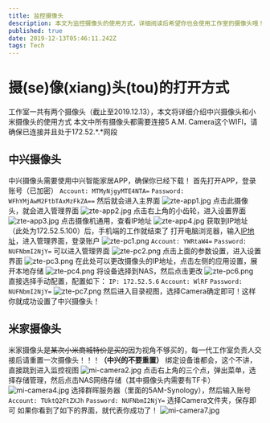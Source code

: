 ```yaml
---
title: 监控摄像头
description: 本文为监控摄像头的使用方式，详细阅读后希望你也会使用工作室的摄像头哦！
published: true
date: 2019-12-13T05:46:11.242Z
tags: Tech
---
```


# 摄(se)像(xiang)头(tou)的打开方式
工作室一共有两个摄像头（截止至2019.12.13），本文将详细介绍中兴摄像头和小米摄像头的使用方式
本文中所有摄像头都需要连接5 A.M. Camera这个WIFI，请确保已连接并且处于172.52.\*.*网段
## 中兴摄像头
中兴摄像头需要使用中兴智能家居APP，确保你已经下载！
首先打开APP，登录账号（已加密）
``Account: MTMyNjgyMTE4NTA=``
``Password: WFhYMjAwM2FtbTAxMzFkZA==``
然后就会进入主界面
![zte-app1.jpg](/camera/zte-app1.jpg)
点击此摄像头，就会进入管理界面
![zte-app2.jpg](/camera/zte-app2.jpg)
点击右上角的小齿轮，进入设置界面
![zte-app3.jpg](/camera/zte-app3.jpg)
点击摄像机通用，查看IP地址
![zte-app4.jpg](/camera/zte-app4.jpg)
获取到IP地址（此处为172.52.5.100）后，手机端的工作就结束了
打开电脑浏览器，输入[IP地址](http://172.52.5.100)，进入管理界面，登录账户
![zte-pc1.png](/camera/zte-pc1.png)
``Account: YWRtaW4=``
``Password: NUFNbmI2NjY=``
可以进入管理界面
![zte-pc2.png](/camera/zte-pc2.png)
点击上面的参数设置，进入设置界面
![zte-pc3.png](/camera/zte-pc3.png)
在此处可以更改摄像头的IP地址，点击左侧的应用设置，展开本地存储
![zte-pc4.png](/camera/zte-pc4.png)
将设备选择到NAS，然后点击更改
![zte-pc6.png](/camera/zte-pc6.png)
直接选择手动配置，配置如下：
``IP: 172.52.5.6``
``Account: WlRF``
``Password: NUFNbmI2NjY=``
![zte-pc7.png](/camera/zte-pc7.png)
然后进入目录视图，选择Camera确定即可！这样你就成功设置了中兴摄像头！

## 米家摄像头
米家摄像头是~~某次小米商城特价是买的~~因为视角不够买的，每一代工作室负责人交接后请重置一次摄像头！！！**（中兴的不要重置）**
绑定设备谁都会，这个不讲，直接跳到进入监控视图
![mi-camera2.jpg](/camera/mi-camera2.jpg)
点击右上角的三个点，弹出菜单，选择存储管理，然后点击NAS网络存储（其中摄像头内需要有TF卡）
![mi-camera4.jpg](/camera/mi-camera4.jpg)
选择群晖服务器（里面的5AM-Synology），然后输入账号
``Account: TUktQ2FtZXJh``
``Password: NUFNbmI2NjY=``
选择Camera文件夹，保存即可
如果你看到了如下的界面，就代表你成功了！
![mi-camera7.jpg](/camera/mi-camera7.jpg)
